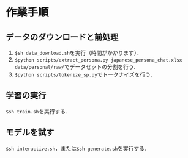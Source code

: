 # 作業手順  
## データのダウンロードと前処理  
1. `$sh data_download.sh`を実行（時間がかかります）．  
2. `$python scripts/extract_persona.py japanese_persona_chat.xlsx data/personal/raw/`でデータセットの分割を行う．  
3. `$python scripts/tokenize_sp.py`でトークナイズを行う．  

## 学習の実行  
`$sh train.sh`を実行する．  

## モデルを試す  
`$sh interactive.sh`，または`$sh generate.sh`を実行する．  
